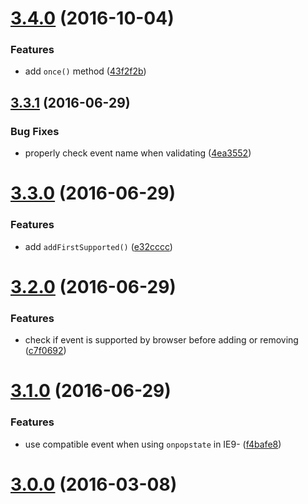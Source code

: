 <a name="3.4.0"></a>
# [3.4.0](https://github.com/fczbkk/event-bridge/compare/v3.3.1...v3.4.0) (2016-10-04)


### Features

* add `once()` method ([43f2f2b](https://github.com/fczbkk/event-bridge/commit/43f2f2b))



<a name="3.3.1"></a>
## [3.3.1](https://github.com/fczbkk/event-bridge/compare/v3.3.0...v3.3.1) (2016-06-29)


### Bug Fixes

* properly check event name when validating ([4ea3552](https://github.com/fczbkk/event-bridge/commit/4ea3552))



<a name="3.3.0"></a>
# [3.3.0](https://github.com/fczbkk/event-bridge/compare/v3.2.0...v3.3.0) (2016-06-29)


### Features

* add `addFirstSupported()` ([e32cccc](https://github.com/fczbkk/event-bridge/commit/e32cccc))



<a name="3.2.0"></a>
# [3.2.0](https://github.com/fczbkk/event-bridge/compare/v3.1.0...v3.2.0) (2016-06-29)


### Features

* check if event is supported by browser before adding or removing ([c7f0692](https://github.com/fczbkk/event-bridge/commit/c7f0692))



<a name="3.1.0"></a>
# [3.1.0](https://github.com/fczbkk/event-bridge/compare/v3.0.0...v3.1.0) (2016-06-29)


### Features

* use compatible event when using `onpopstate` in IE9- ([f4bafe8](https://github.com/fczbkk/event-bridge/commit/f4bafe8))



<a name="3.0.0"></a>
# [3.0.0](https://github.com/fczbkk/event-bridge/compare/v2.1.0...v3.0.0) (2016-03-08)




